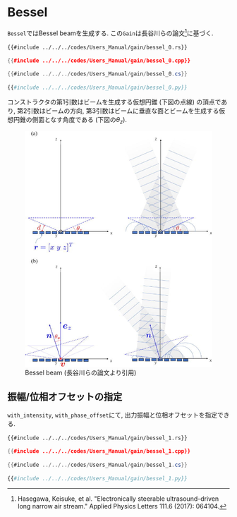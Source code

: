 # Bessel

`Bessel`ではBessel beamを生成する.
この`Gain`は長谷川らの論文[^hasegawa2017]に基づく.

```rust,edition2021
{{#include ../../../codes/Users_Manual/gain/bessel_0.rs}}
```

```cpp
{{#include ../../../codes/Users_Manual/gain/bessel_0.cpp}}
```

```cs
{{#include ../../../codes/Users_Manual/gain/bessel_0.cs}}
```

```python
{{#include ../../../codes/Users_Manual/gain/bessel_0.py}}
```

コンストラクタの第1引数はビームを生成する仮想円錐 (下図の点線) の頂点であり, 第2引数はビームの方向, 第3引数はビームに垂直な面とビームを生成する仮想円錐の側面となす角度である (下図の$\theta_z$).

<figure>
  <img src="../../fig/Users_Manual/1.4985159.figures.online.f1.jpg"/>
  <figcaption>Bessel beam (長谷川らの論文より引用)</figcaption>
</figure>

## 振幅/位相オフセットの指定

`with_intensity`, `with_phase_offset`にて, 出力振幅と位相オフセットを指定できる.

```rust,edition2021
{{#include ../../../codes/Users_Manual/gain/bessel_1.rs}}
```

```cpp
{{#include ../../../codes/Users_Manual/gain/bessel_1.cpp}}
```

```cs
{{#include ../../../codes/Users_Manual/gain/bessel_1.cs}}
```

```python
{{#include ../../../codes/Users_Manual/gain/bessel_1.py}}
```

[^hasegawa2017]: Hasegawa, Keisuke, et al. "Electronically steerable ultrasound-driven long narrow air stream." Applied Physics Letters 111.6 (2017): 064104.
